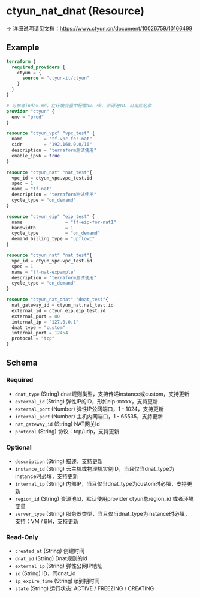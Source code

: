 # ctyun_nat_dnat (Resource)
-> 详细说明请见文档：https://www.ctyun.cn/document/10026759/10166499



## Example

```terraform
terraform {
  required_providers {
    ctyun = {
      source = "ctyun-it/ctyun"
    }
  }
}

# 可参考index.md，在环境变量中配置ak、sk、资源池ID、可用区名称
provider "ctyun" {
  env = "prod"
}

resource "ctyun_vpc" "vpc_test" {
  name        = "tf-vpc-for-nat"
  cidr        = "192.168.0.0/16"
  description = "terraform测试使用"
  enable_ipv6 = true
}

resource "ctyun_nat" "nat_test"{
  vpc_id = ctyun_vpc.vpc_test.id
  spec = 1
  name = "tf-nat"
  description = "terraform测试使用"
  cycle_type = "on_demand"
}

resource "ctyun_eip" "eip_test" {
  name                = "tf-eip-for-nat1"
  bandwidth           = 1
  cycle_type          = "on_demand"
  demand_billing_type = "upflowc"
}

resource "ctyun_nat" "nat_test"{
  vpc_id = ctyun_vpc.vpc_test.id
  spec = 1
  name = "tf-nat-expample"
  description = "terraform测试使用"
  cycle_type = "on_demand"
}

resource "ctyun_nat_dnat" "dnat_test"{
  nat_gateway_id = ctyun_nat.nat_test.id
  external_id = ctyun_eip.eip_test.id
  external_port = 80
  internal_ip = "127.0.0.1"
  dnat_type = "custom"
  internal_port = 12454
  protocol = "tcp"
}
```

<!-- schema generated by tfplugindocs -->
## Schema

### Required

- `dnat_type` (String) dnat规则类型，支持传递instance或custom，支持更新
- `external_id` (String) 弹性IP的ID，形如eip-xxxxx，支持更新
- `external_port` (Number) 弹性IP公网端口，1 - 1024，支持更新
- `internal_port` (Number) 主机内网端口，1 - 65535，支持更新
- `nat_gateway_id` (String) NAT网关Id
- `protocol` (String) 协议：tcp/udp，支持更新

### Optional

- `description` (String) 描述，支持更新
- `instance_id` (String) 云主机或物理机实例ID，当且仅当dnat_type为instance时必填，支持更新
- `internal_ip` (String) 内部IP，当且仅当dnat_type为custom时必填，支持更新
- `region_id` (String) 资源池Id，默认使用provider ctyun总region_id 或者环境变量
- `server_type` (String) 服务器类型，当且仅当dnat_type为instance时必填，支持：VM / BM，支持更新

### Read-Only

- `created_at` (String) 创建时间
- `dnat_id` (String) Dnat规则的id
- `external_ip` (String) 弹性公网IP地址
- `id` (String) ID，同dnat_id
- `ip_expire_time` (String) ip到期时间
- `state` (String) 运行状态: ACTIVE / FREEZING / CREATING